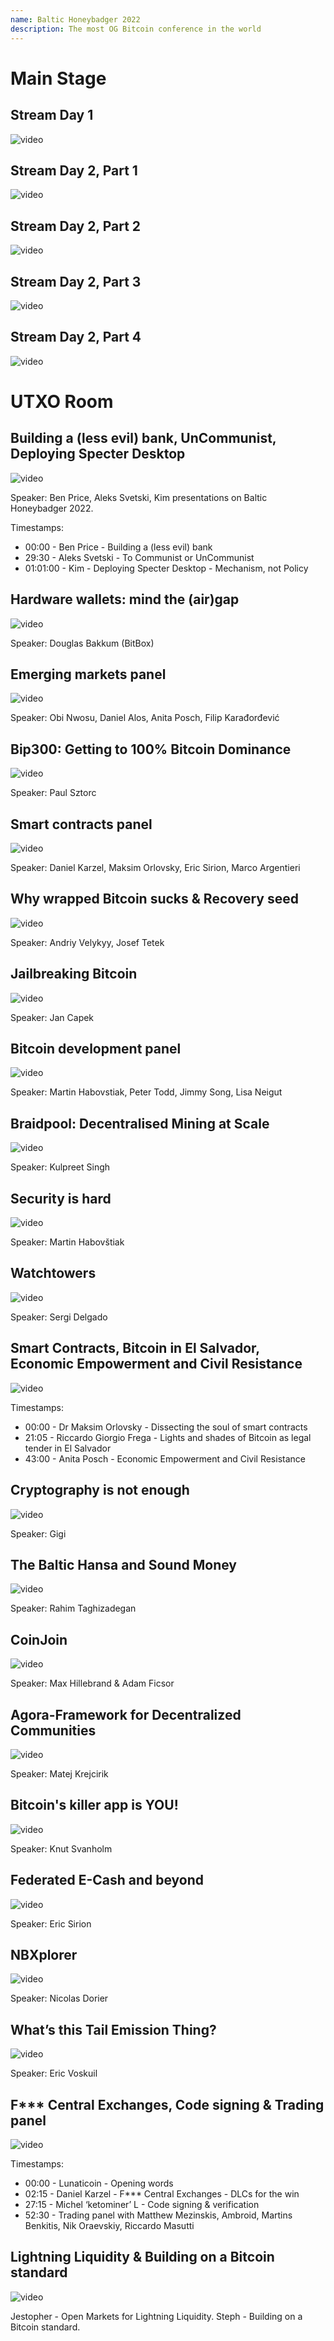```yaml
---
name: Baltic Honeybadger 2022
description: The most OG Bitcoin conference in the world
---
```


# Main Stage

## Stream Day 1

![video](https://youtu.be/zp1B_i4JlXc)

## Stream Day 2, Part 1

![video](https://youtu.be/-cUMLo847FQ)

## Stream Day 2, Part 2

![video](https://youtu.be/3WG7uAQ5R9Y)

## Stream Day 2, Part 3

![video](https://youtu.be/lBkDhLIR80s)

## Stream Day 2, Part 4

![video](https://youtu.be/Hdx5qUvYcgA)

# UTXO Room

## Building a (less evil) bank, UnCommunist, Deploying Specter Desktop

![video](https://youtu.be/boc7oFZBj3I)

Speaker: Ben Price, Aleks Svetski, Kim presentations on Baltic Honeybadger 2022.

Timestamps:
- 00:00 - Ben Price - Building a (less evil) bank
- 29:30 - Aleks Svetski - To Communist or UnCommunist
- 01:01:00 - Kim -  Deploying Specter Desktop - Mechanism, not Policy

## Hardware wallets: mind the (air)gap

![video](https://youtu.be/UdNxecnAcF8)

Speaker: Douglas Bakkum (BitBox)

## Emerging markets panel

![video](https://youtu.be/bonQihqIOyw)

Speaker: Obi Nwosu, Daniel Alos,  Anita Posch, Filip Karađorđević

## Bip300: Getting to 100% Bitcoin Dominance

![video](https://youtu.be/gR5nBZhlFCw)

Speaker: Paul Sztorc

## Smart contracts panel

![video](https://youtu.be/i1g9fm6g5Cg)

Speaker: Daniel Karzel, Maksim Orlovsky, Eric Sirion, Marco Argentieri

## Why wrapped Bitcoin sucks & Recovery seed

![video](https://youtu.be/J1QWsHU6tk4)

Speaker: Andriy Velykyy, Josef Tetek

## Jailbreaking Bitcoin

![video](https://youtu.be/ky5CuG6ixjQ)

Speaker: Jan Capek

## Bitcoin development panel

![video](https://youtu.be/q_aR4ythCl8)

Speaker:  Martin Habovstiak, Peter Todd, Jimmy Song, Lisa Neigut

## Braidpool: Decentralised Mining at Scale

![video](https://youtu.be/ai7EVMN1B48)

Speaker: Kulpreet Singh

## Security is hard

![video](https://youtu.be/Baasq8qvBQE)

Speaker: Martin Habovštiak

## Watchtowers

![video](https://youtu.be/-ZEc5nvAIZA)

Speaker: Sergi Delgado

## Smart Contracts, Bitcoin in El Salvador, Economic Empowerment and Civil Resistance

![video](https://youtu.be/43sqrqfrD9Y)

Timestamps:
- 00:00 - Dr Maksim Orlovsky - Dissecting the soul of smart contracts
- 21:05 - Riccardo Giorgio Frega - Lights and shades of Bitcoin as legal tender in El Salvador
- 43:00 - Anita Posch - Economic Empowerment and Civil Resistance


## Cryptography is not enough

![video](https://youtu.be/QPvHNe6dr1U)

Speaker: Gigi

## The Baltic Hansa and Sound Money

![video](https://youtu.be/D8eF3bL5nFY)

Speaker: Rahim Taghizadegan

## CoinJoin

![video](https://youtu.be/VObs-SkwaBk)

Speaker: Max Hillebrand & Adam Ficsor

## Agora-Framework for Decentralized Communities

![video](https://youtu.be/36CuZz_QWUg)

Speaker: Matej Krejcirik

## Bitcoin's killer app is YOU!

![video](https://youtu.be/uait5Tl5kiI)

Speaker: Knut Svanholm

## Federated E-Cash and beyond

![video](https://youtu.be/aW6TUUFiPdM)

Speaker:  Eric Sirion

## NBXplorer

![video](https://youtu.be/y7KamonmMAw)

Speaker:  Nicolas Dorier

## What’s this Tail Emission Thing?

![video](https://youtu.be/ozNLQ5XR6NE)

Speaker: Eric Voskuil

## F*** Central Exchanges, Code signing & Trading panel

![video](https://youtu.be/gMxyeChsCGQ)

Timestamps:
- 00:00 - Lunaticoin - Opening words
- 02:15 - Daniel Karzel - F*** Central Exchanges - DLCs for the win
- 27:15 - Michel ‘ketominer’ L - Code signing & verification
- 52:30 - Trading panel with Matthew Mezinskis, Ambroid, Martins Benkitis, Nik Oraevskiy, Riccardo Masutti

## Lightning Liquidity & Building on a Bitcoin standard

![video](https://youtu.be/hFRkUuECAd0)

Jestopher - Open Markets for Lightning Liquidity.
Steph - Building on a Bitcoin standard.
